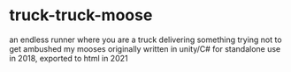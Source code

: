 # truck-truck-moose
an endless runner where you are a truck delivering something trying not to get ambushed my mooses
originally written in unity/C# for standalone use in 2018, exported to html in 2021
